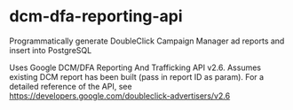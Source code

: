 # dcm-dfa-reporting-api
Programmatically generate DoubleClick Campaign Manager ad reports and insert into PostgreSQL

Uses Google DCM/DFA Reporting And Trafficking API v2.6. Assumes existing DCM report has been built (pass in report ID as param). For a detailed reference of the API, see https://developers.google.com/doubleclick-advertisers/v2.6